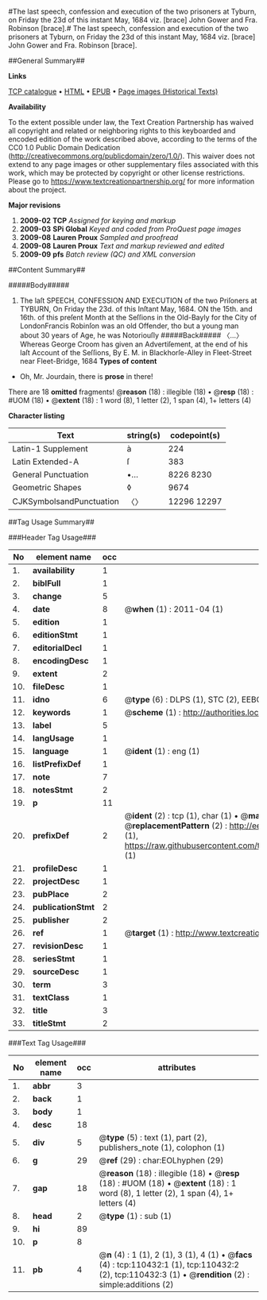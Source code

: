 #The last speech, confession and execution of the two prisoners at  Tyburn, on Friday the 23d of this instant May, 1684 viz. [brace] John Gower and Fra. Robinson [brace].#
The last speech, confession and execution of the two prisoners at  Tyburn, on Friday the 23d of this instant May, 1684 viz. [brace] John Gower and Fra. Robinson [brace].

##General Summary##

**Links**

[TCP catalogue](http://www.ota.ox.ac.uk/tcp/)  • 
[HTML](http://tei.it.ox.ac.uk/tcp/Texts-HTML/free/A49/A49653.html)  • 
[EPUB](http://tei.it.ox.ac.uk/tcp/Texts-EPUB/free/A49/A49653.epub) • 
[Page images (Historical Texts)](https://historicaltexts.jisc.ac.uk/eebo-31355381e)

**Availability**

To the extent possible under law, the Text Creation Partnership has waived all copyright and related or neighboring rights to this keyboarded and encoded edition of the work described above, according to the terms of the CC0 1.0 Public Domain Dedication (http://creativecommons.org/publicdomain/zero/1.0/). This waiver does not extend to any page images or other supplementary files associated with this work, which may be protected by copyright or other license restrictions. Please go to https://www.textcreationpartnership.org/ for more information about the project.

**Major revisions**

1. __2009-02__ __TCP__ *Assigned for keying and markup*
1. __2009-03__ __SPi Global__ *Keyed and coded from ProQuest page images*
1. __2009-08__ __Lauren Proux__ *Sampled and proofread*
1. __2009-08__ __Lauren Proux__ *Text and markup reviewed and edited*
1. __2009-09__ __pfs__ *Batch review (QC) and XML conversion*

##Content Summary##

#####Body#####

1. The laſt SPEECH, CONFESSION AND EXECUTION of the two Priſoners at TYBURN, On Friday the 23d. of this Inſtant May, 1684.
ON the 15th. and 16th. of this preſent Month at the Seſſions in the Old-Bayly for the City of LondonFrancis Robinſon was an old Offender, tho but a young man about 30 years of Age, he was Notoriouſly 
#####Back#####
〈…〉Whereas George Croom has given an Advertiſement, at the end of his laſt Account of the Seſſions, By E. M. in Blackhorſe-Alley in Fleet-Street near Fleet-Bridge, 1684
**Types of content**

  * Oh, Mr. Jourdain, there is **prose** in there!

There are 18 **omitted** fragments! 
 @__reason__ (18) : illegible (18)  •  @__resp__ (18) : #UOM (18)  •  @__extent__ (18) : 1 word (8), 1 letter (2), 1 span (4), 1+ letters (4)

**Character listing**


|Text|string(s)|codepoint(s)|
|---|---|---|
|Latin-1 Supplement|à|224|
|Latin Extended-A|ſ|383|
|General Punctuation|•…|8226 8230|
|Geometric Shapes|◊|9674|
|CJKSymbolsandPunctuation|〈〉|12296 12297|

##Tag Usage Summary##

###Header Tag Usage###

|No|element name|occ|attributes|
|---|---|---|---|
|1.|__availability__|1||
|2.|__biblFull__|1||
|3.|__change__|5||
|4.|__date__|8| @__when__ (1) : 2011-04 (1)|
|5.|__edition__|1||
|6.|__editionStmt__|1||
|7.|__editorialDecl__|1||
|8.|__encodingDesc__|1||
|9.|__extent__|2||
|10.|__fileDesc__|1||
|11.|__idno__|6| @__type__ (6) : DLPS (1), STC (2), EEBO-CITATION (1), OCLC (1), VID (1)|
|12.|__keywords__|1| @__scheme__ (1) : http://authorities.loc.gov/ (1)|
|13.|__label__|5||
|14.|__langUsage__|1||
|15.|__language__|1| @__ident__ (1) : eng (1)|
|16.|__listPrefixDef__|1||
|17.|__note__|7||
|18.|__notesStmt__|2||
|19.|__p__|11||
|20.|__prefixDef__|2| @__ident__ (2) : tcp (1), char (1)  •  @__matchPattern__ (2) : ([0-9\-]+):([0-9IVX]+) (1), (.+) (1)  •  @__replacementPattern__ (2) : http://eebo.chadwyck.com/downloadtiff?vid=$1&page=$2 (1), https://raw.githubusercontent.com/textcreationpartnership/Texts/master/tcpchars.xml#$1 (1)|
|21.|__profileDesc__|1||
|22.|__projectDesc__|1||
|23.|__pubPlace__|2||
|24.|__publicationStmt__|2||
|25.|__publisher__|2||
|26.|__ref__|1| @__target__ (1) : http://www.textcreationpartnership.org/docs/. (1)|
|27.|__revisionDesc__|1||
|28.|__seriesStmt__|1||
|29.|__sourceDesc__|1||
|30.|__term__|3||
|31.|__textClass__|1||
|32.|__title__|3||
|33.|__titleStmt__|2||


###Text Tag Usage###

|No|element name|occ|attributes|
|---|---|---|---|
|1.|__abbr__|3||
|2.|__back__|1||
|3.|__body__|1||
|4.|__desc__|18||
|5.|__div__|5| @__type__ (5) : text (1), part (2), publishers_note (1), colophon (1)|
|6.|__g__|29| @__ref__ (29) : char:EOLhyphen (29)|
|7.|__gap__|18| @__reason__ (18) : illegible (18)  •  @__resp__ (18) : #UOM (18)  •  @__extent__ (18) : 1 word (8), 1 letter (2), 1 span (4), 1+ letters (4)|
|8.|__head__|2| @__type__ (1) : sub (1)|
|9.|__hi__|89||
|10.|__p__|8||
|11.|__pb__|4| @__n__ (4) : 1 (1), 2 (1), 3 (1), 4 (1)  •  @__facs__ (4) : tcp:110432:1 (1), tcp:110432:2 (2), tcp:110432:3 (1)  •  @__rendition__ (2) : simple:additions (2)|
